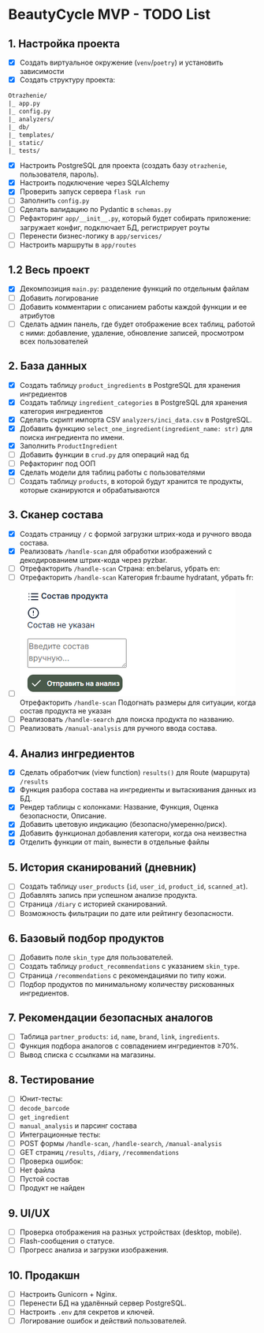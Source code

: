 # BeautyCycle MVP - TODO List

## 1. Настройка проекта
- [x] Создать виртуальное окружение (`venv`/`poetry`) и установить зависимости
- [x] Создать структуру проекта:
``` 
Otrazhenie/
|_ app.py
|_ config.py
|_ analyzers/
|_ db/
|_ templates/
|_ static/
|_ tests/
```
- [x] Настроить PostgreSQL для проекта (создать базу `otrazhenie`, пользователя, пароль).
- [x] Настроить подключение через SQLAlchemy
- [x] Проверить запуск сервера `flask run`
- [ ] Заполнить `config.py`
- [ ] Сделать валидацию по Pydantic в `schemas.py`
- [ ] Рефакторинг `app/__init__.py`, который будет собирать приложение: загружает конфиг, подключает БД, регистрирует роуты
- [ ] Перенести бизнес-логику в `app/services/`
- [ ] Настроить маршруты в `app/routes`

## 1.2 Весь проект
- [x] Декомпозиция `main.py`: разделение функций по отдельным файлам
- [ ] Добавить логирование
- [ ] Добавить комментарии с описанием работы каждой функции и ее атрибутов
- [ ] Сделать админ панель, где будет отображение всех таблиц, работой с ними: добавление, удаление, обновление записей, просмотром всех пользователей

## 2. База данных
- [x] Создать таблицу `product_ingredients` в PostgreSQL для хранения ингредиентов
- [x] Создать таблицу `ingredient_categories` в PostgreSQL для хранения категория ингредиентов
- [x] Сделать скрипт импорта CSV `analyzers/inci_data.csv` в PostgreSQL.
- [x] Добавить функцию `select_one_ingredient(ingredient_name: str)` для поиска ингредиента по имени.
- [x] Заполнить `ProductIngredient` 
- [ ] Добавить функции в `crud.py` для операций над бд
- [ ] Рефакторинг под ООП
- [x] Сделать модели для таблиц работы с пользователями
- [ ] Создать таблицу `products`, в которой будут хранится те продукты, которые сканируются и обрабатываются

## 3. Сканер состава
- [x] Создать страницу `/` с формой загрузки штрих-кода и ручного ввода состава.
- [x] Реализовать `/handle-scan` для обработки изображений с декодированием штрих-кода через pyzbar.
- [ ] Отрефакторить `/handle-scan`  Страна: en:belarus, убрать en:
- [ ] Отрефакторить `/handle-scan` Категория fr:baume hydratant, убрать fr:
- [ ] ![img.png](img.png) Отрефакторить `/handle-scan` Подогнать размеры для ситуации, когда состав продукта не указан
- [ ] Реализовать `/handle-search` для поиска продукта по названию.
- [ ] Реализовать `/manual-analysis` для ручного ввода состава.

## 4. Анализ ингредиентов
- [x] Сделать обработчик (view function) `results()` для Route (маршрута) `/results`
- [x] Функция разбора состава на ингредиенты и вытаскивания данных из БД.
- [x] Рендер таблицы с колонками: Название, Функция, Оценка безопасности, Описание.
- [x] Добавить цветовую индикацию (безопасно/умеренно/риск).
- [x] Добавить функционал добавления категори, когда она неизвестна
- [x] Отделить функции от main, вынести в отдельные файлы

## 5. История сканирований (дневник)
- [ ] Создать таблицу `user_products` (`id`, `user_id`, `product_id`, `scanned_at`).
- [ ] Добавлять запись при успешном анализе продукта.
- [ ] Страница `/diary` с историей сканирований.
- [ ] Возможность фильтрации по дате или рейтингу безопасности.

## 6. Базовый подбор продуктов
- [ ] Добавить поле `skin_type` для пользователей.
- [ ] Создать таблицу `product_recommendations` с указанием `skin_type`.
- [ ] Страница `/recommendations` с рекомендациями по типу кожи.
- [ ] Подбор продуктов по минимальному количеству рискованных ингредиентов.

## 7. Рекомендации безопасных аналогов
- [ ] Таблица `partner_products`: `id`, `name`, `brand`, `link`, `ingredients`.
- [ ] Функция подбора аналогов с совпадением ингредиентов ≥70%.
- [ ] Вывод списка с ссылками на магазины.

## 8. Тестирование
- [ ] Юнит-тесты:
- [ ] `decode_barcode`
- [ ] `get_ingredient`
- [ ] `manual_analysis` и парсинг состава
- [ ] Интеграционные тесты:
- [ ] POST формы `/handle-scan`, `/handle-search`, `/manual-analysis`
- [ ] GET страниц `/results`, `/diary`, `/recommendations`
- [ ] Проверка ошибок:
- [ ] Нет файла
- [ ] Пустой состав
- [ ] Продукт не найден

## 9. UI/UX
- [ ] Проверка отображения на разных устройствах (desktop, mobile).
- [ ] Flash-сообщения о статусе.
- [ ] Прогресс анализа и загрузки изображения.

## 10. Продакшн
- [ ] Настроить Gunicorn + Nginx.
- [ ] Перенести БД на удалённый сервер PostgreSQL.
- [ ] Настроить `.env` для секретов и ключей.
- [ ] Логирование ошибок и действий пользователей.
